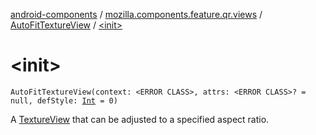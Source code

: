 [android-components](../../index.md) / [mozilla.components.feature.qr.views](../index.md) / [AutoFitTextureView](index.md) / [&lt;init&gt;](./-init-.md)

# &lt;init&gt;

`AutoFitTextureView(context: <ERROR CLASS>, attrs: <ERROR CLASS>? = null, defStyle: `[`Int`](https://kotlinlang.org/api/latest/jvm/stdlib/kotlin/-int/index.html)` = 0)`

A [TextureView](#) that can be adjusted to a specified aspect ratio.

